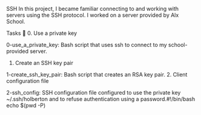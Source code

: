 SSH
In this project, I became familiar connecting to and working with servers using the SSH protocol. I worked on a server provided by Alx School.

Tasks 📃
0. Use a private key

0-use_a_private_key: Bash script that uses ssh to connect to my school-provided server.
1. Create an SSH key pair

1-create_ssh_key_pair: Bash script that creates an RSA key pair.
2. Client configuration file

2-ssh_config: SSH configuration file configured to use the private key ~/.ssh/holberton and to refuse authentication using a password.#!/bin/bash
echo $(pwd -P)

